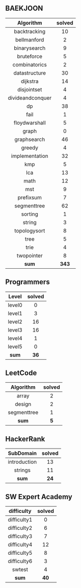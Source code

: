 ## BAEKJOON
|    Algorithm    | solved |
| :-------------: | :----: |
|backtracking|10|
|bellmanford|2|
|binarysearch|9|
|bruteforce|5|
|combinatorics|2|
|datastructure|30|
|dijkstra|14|
|disjointset|4|
|divideandconquer|4|
|dp|38|
|fail|1|
|floydwarshall|5|
|graph|0|
|graphsearch|46|
|greedy|4|
|implementation|32|
|kmp|5|
|lca|13|
|math|12|
|mst|9|
|prefixsum|7|
|segmenttree|62|
|sorting|1|
|string|3|
|topologysort|8|
|tree|5|
|trie|4|
|twopointer|8|
| **sum** | **343**|

## Programmers
|    Level    | solved |
| :-------------: | :----: |
|level0|0|
|level1|3|
|level2|16|
|level3|16|
|level4|1|
|level5|0|
| **sum** | **36**|

## LeetCode
|    Algorithm    | solved |
| :-------------: | :----: |
|array|2|
|design|2|
|segmenttree|1|
| **sum** | **5**|

## HackerRank
|    SubDomain    | solved |
| :-------------: | :----: |
|introduction|13|
|strings|11|
| **sum** | **24**|

## SW Expert Academy
|    difficulty    | solved |
| :-------------: | :----: |
|difficulty1|0|
|difficulty2|6|
|difficulty3|7|
|difficulty4|12|
|difficulty5|8|
|difficulty6|3|
|swtest|4|
| **sum** | **40**|

